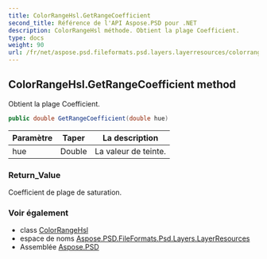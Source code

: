 ```yaml
---
title: ColorRangeHsl.GetRangeCoefficient
second_title: Référence de l'API Aspose.PSD pour .NET
description: ColorRangeHsl méthode. Obtient la plage Coefficient.
type: docs
weight: 90
url: /fr/net/aspose.psd.fileformats.psd.layers.layerresources/colorrangehsl/getrangecoefficient/
---
```

## ColorRangeHsl.GetRangeCoefficient method

Obtient la plage Coefficient.

```csharp
public double GetRangeCoefficient(double hue)
```

| Paramètre | Taper | La description |
| --- | --- | --- |
| hue | Double | La valeur de teinte. |

### Return_Value

Coefficient de plage de saturation.

### Voir également

* class [ColorRangeHsl](../)
* espace de noms [Aspose.PSD.FileFormats.Psd.Layers.LayerResources](../../colorrangehsl/)
* Assemblée [Aspose.PSD](../../../)


